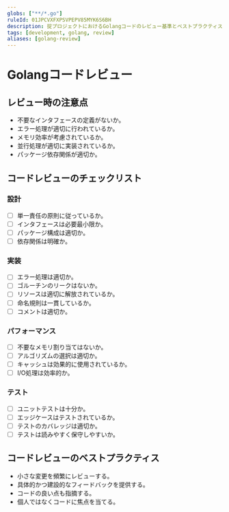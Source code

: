 ```yaml
---
globs: ["**/*.go"]
ruleId: 01JPCVXFXPSVPEPV85MYK6S6BH
description: 掟プロジェクトにおけるGolangコードのレビュー基準とベストプラクティス
tags: [development, golang, review]
aliases: [golang-review]
---
```



# Golangコードレビュー

## レビュー時の注意点

- 不要なインタフェースの定義がないか。
- エラー処理が適切に行われているか。
- メモリ効率が考慮されているか。
- 並行処理が適切に実装されているか。
- パッケージ依存関係が適切か。

## コードレビューのチェックリスト

### 設計

- [ ] 単一責任の原則に従っているか。
- [ ] インタフェースは必要最小限か。
- [ ] パッケージ構成は適切か。
- [ ] 依存関係は明確か。

### 実装

- [ ] エラー処理は適切か。
- [ ] ゴルーチンのリークはないか。
- [ ] リソースは適切に解放されているか。
- [ ] 命名規則は一貫しているか。
- [ ] コメントは適切か。

### パフォーマンス

- [ ] 不要なメモリ割り当てはないか。
- [ ] アルゴリズムの選択は適切か。
- [ ] キャッシュは効果的に使用されているか。
- [ ] I/O処理は効率的か。

### テスト

- [ ] ユニットテストは十分か。
- [ ] エッジケースはテストされているか。
- [ ] テストのカバレッジは適切か。
- [ ] テストは読みやすく保守しやすいか。

## コードレビューのベストプラクティス

- 小さな変更を頻繁にレビューする。
- 具体的かつ建設的なフィードバックを提供する。
- コードの良い点も指摘する。
- 個人ではなくコードに焦点を当てる。
